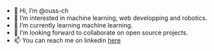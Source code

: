 - 👋 Hi, I’m @ouss-ch
- 👀 I’m interested in machine learning, web developping and robotics.
- 🌱 I’m currently learning machine learning.
- 💞️ I’m looking forward to collaborate on open source projects.
- 📫 You can reach me on linkedin [here](https://www.linkedin.com/in/oussama-chayeb-785b57207/)

<!---
ouss-ch/ouss-ch is a ✨ special ✨ repository because its `README.md` (this file) appears on your GitHub profile.
You can click the Preview link to take a look at your changes.
--->
